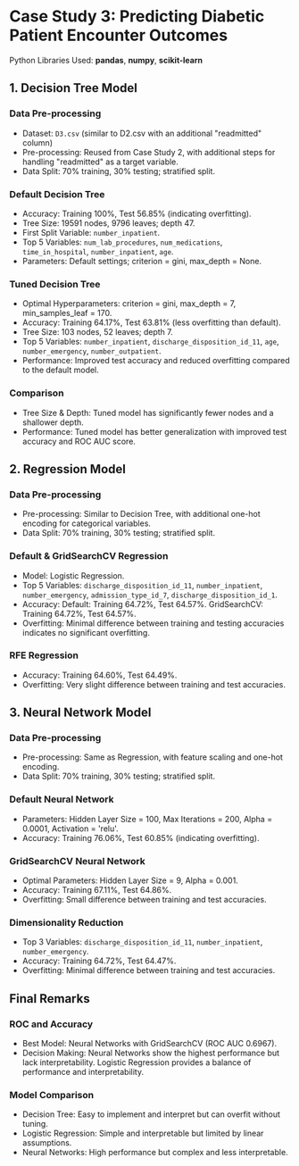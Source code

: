 # Case Study 3: Predicting Diabetic Patient Encounter Outcomes
Python Libraries Used: **pandas**, **numpy**, **scikit-learn**

## 1. Decision Tree Model
### Data Pre-processing
- Dataset: `D3.csv` (similar to D2.csv with an additional "readmitted" column)
- Pre-processing: Reused from Case Study 2, with additional steps for handling "readmitted" as a target variable.
- Data Split: 70% training, 30% testing; stratified split.

### Default Decision Tree
- Accuracy: Training 100%, Test 56.85% (indicating overfitting).
- Tree Size: 19591 nodes, 9796 leaves; depth 47.
- First Split Variable: `number_inpatient`.
- Top 5 Variables: `num_lab_procedures`, `num_medications`, `time_in_hospital`, `number_inpatient`, `age`.
- Parameters: Default settings; criterion = gini, max_depth = None.

### Tuned Decision Tree
- Optimal Hyperparameters: criterion = gini, max_depth = 7, min_samples_leaf = 170.
- Accuracy: Training 64.17%, Test 63.81% (less overfitting than default).
- Tree Size: 103 nodes, 52 leaves; depth 7.
- Top 5 Variables: `number_inpatient`, `discharge_disposition_id_11`, `age`, `number_emergency`, `number_outpatient`.
- Performance: Improved test accuracy and reduced overfitting compared to the default model.

### Comparison
- Tree Size & Depth: Tuned model has significantly fewer nodes and a shallower depth.
- Performance: Tuned model has better generalization with improved test accuracy and ROC AUC score.

## 2. Regression Model
### Data Pre-processing
- Pre-processing: Similar to Decision Tree, with additional one-hot encoding for categorical variables.
- Data Split: 70% training, 30% testing; stratified split.
### Default & GridSearchCV Regression
- Model: Logistic Regression.
- Top 5 Variables: `discharge_disposition_id_11`, `number_inpatient`, `number_emergency`, `admission_type_id_7`, `discharge_disposition_id_1`.
- Accuracy: Default: Training 64.72%, Test 64.57%. GridSearchCV: Training 64.72%, Test 64.57%.
- Overfitting: Minimal difference between training and testing accuracies indicates no significant overfitting.
### RFE Regression
- Accuracy: Training 64.60%, Test 64.49%.
- Overfitting: Very slight difference between training and test accuracies.

## 3. Neural Network Model
### Data Pre-processing
- Pre-processing: Same as Regression, with feature scaling and one-hot encoding.
- Data Split: 70% training, 30% testing; stratified split.
### Default Neural Network
- Parameters: Hidden Layer Size = 100, Max Iterations = 200, Alpha = 0.0001, Activation = 'relu'.
- Accuracy: Training 76.06%, Test 60.85% (indicating overfitting).
### GridSearchCV Neural Network
- Optimal Parameters: Hidden Layer Size = 9, Alpha = 0.001.
- Accuracy: Training 67.11%, Test 64.86%.
- Overfitting: Small difference between training and test accuracies.
### Dimensionality Reduction
- Top 3 Variables: `discharge_disposition_id_11`, `number_inpatient`, `number_emergency`.
- Accuracy: Training 64.72%, Test 64.47%.
- Overfitting: Minimal difference between training and test accuracies.

## Final Remarks
### ROC and Accuracy
- Best Model: Neural Networks with GridSearchCV (ROC AUC 0.6967).
- Decision Making: Neural Networks show the highest performance but lack interpretability. Logistic Regression provides a balance of performance and interpretability.
### Model Comparison
- Decision Tree: Easy to implement and interpret but can overfit without tuning.
- Logistic Regression: Simple and interpretable but limited by linear assumptions.
- Neural Networks: High performance but complex and less interpretable.

